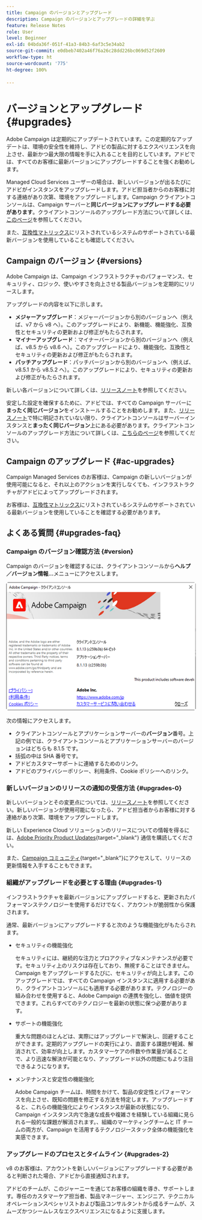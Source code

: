 ```yaml
---
title: Campaign のバージョンとアップグレード
description: Campaign のバージョンとアップグレードの詳細を学ぶ
feature: Release Notes
role: User
level: Beginner
exl-id: 04bda36f-051f-41a3-84b3-6af3c5e34ab2
source-git-commit: e0dbeb7402a46f76a26c28dd226bc069d52f2609
workflow-type: ht
source-wordcount: '775'
ht-degree: 100%

---
```


# バージョンとアップグレード {#upgrades}

Adobe Campaign は定期的にアップデートされています。この定期的なアップデートは、環境の安全性を維持し、アドビの製品に対するエクスペリエンスを向上させ、最新かつ最大限の情報を手に入れることを目的としています。アドビでは、すべてのお客様に最新バージョンにアップグレードすることを強くお勧めします。

Managed Cloud Services ユーザーの場合は、新しいバージョンが出るたびにアドビがインスタンスをアップグレードします。アドビ担当者からのお客様に対する連絡があり次第、環境をアップグレードします。Campaign クライアントコンソールは、Campaign サーバーと&#x200B;**同じバージョンにアップグレードする必要があります**。クライアントコンソールのアップグレード方法について詳しくは、[このページ](../start/connect.md#upgrade-ac-console)を参照してください。

また、[互換性マトリックス](compatibility-matrix.md)にリストされているシステムのサポートされている最新バージョンを使用していることも確認してください。

## Campaign のバージョン {#versions}

Adobe Campaign は、Campaign インフラストラクチャのパフォーマンス、セキュリティ、ロジック、使いやすさを向上させる製品バージョンを定期的にリリースします。

アップグレードの内容を以下に示します。

* **メジャーアップグレード**：メジャーバージョンから別のバージョンへ（例えば、v7 から v8 へ）。このアップグレードにより、新機能、機能強化、互換性とセキュリティの更新および修正がもたらされます。
* **マイナーアップグレード**：マイナーバージョンから別のバージョンへ（例えば、v8.5 から v8.6 へ）。このアップグレードにより、機能強化、互換性とセキュリティの更新および修正がもたらされます。
* **パッチアップグレード**：パッチバージョンから別のバージョンへ（例えば、v8.5.1 から v8.5.2 へ）。このアップグレードにより、セキュリティの更新および修正がもたらされます。

新しい各バージョンについて詳しくは、[リリースノート](release-notes.md)を参照してください。

安定した設定を確保するために、アドビでは、すべての Campaign サーバーに&#x200B;**まったく同じバージョン**&#x200B;をインストールすることをお勧めします。また、[リリースノート](release-notes.md)で特に明記されていない限り、クライアントコンソールはサーバーインスタンスと&#x200B;**まったく同じバージョン**&#x200B;上にある必要があります。クライアントコンソールのアップグレード方法について詳しくは、[こちらのページ](../start/connect.md#upgrade-ac-console)を参照してください。


## Campaign のアップグレード {#ac-upgrades}

Campaign Managed Services のお客様は、Campaign の新しいバージョンが使用可能になると、それ以上のアクションを実行しなくても、インフラストラクチャがアドビによってアップグレードされます。

お客様は、[互換性マトリックス](compatibility-matrix.md)にリストされているシステムのサポートされている最新バージョンを使用していることを確認する必要があります。

## よくある質問 {#upgrades-faq}

### Campaign のバージョン確認方法 {#version}

Campaign のバージョンを確認するには、クライアントコンソールから&#x200B;**ヘルプ／バージョン情報…**&#x200B;メニューにアクセスします。

![](assets/ac-version.png)

次の情報にアクセスします。

* クライアントコンソールとアプリケーションサーバーの&#x200B;**バージョン**&#x200B;番号。上記の例では、クライアントコンソールとアプリケーションサーバーのバージョンはどちらも 8.1.5 です。
* 括弧の中は SHA 番号です。
* アドビカスタマーサポートに連絡するためのリンク。
* アドビのプライバシーポリシー、利用条件、Cookie ポリシーへのリンク。

### 新しいバージョンのリリースの通知の受信方法 {#upgrades-0}

新しいバージョンとその変更点については、[リリースノート](release-notes.md)を参照してください。新しいバージョンが使用可能になったら、アドビ担当者からお客様に対する連絡があり次第、環境をアップグレードします。

新しい Experience Cloud ソリューションのリリースについての情報を得るには、[Adobe Priority Product Updates](https://www.adobe.com/jp/subscription/priority-product-update.html){target="_blank"} 通信を購読してください。

また、[Campaign コミュニティ](https://experienceleaguecommunities.adobe.com/t5/custom/page/page-id/Community-TopicsPage?style=all&amp;sort=date&amp;order=desc&amp;filters=adobe-campaign-classic-community&amp;topic=Campaign+v8){target="_blank"}にアクセスして、リリースの更新情報を入手することもできます。


### 組織がアップグレードを必要とする理由 {#upgrades-1}

インフラストラクチャを最新バージョンにアップグレードすると、更新されたパフォーマンステクノロジーを使用するだけでなく、アカウントが脆弱性から保護されます。

通常、最新バージョンにアップグレードすると次のような機能強化がもたらされます。

* セキュリティの機能強化

  セキュリティには、継続的な注力とプロアクティブなメンテナンスが必要です。セキュリティ上のリスクは存在しており、無視することはできません。Campaign をアップグレードするたびに、セキュリティが向上します。このアップグレードでは、すべての Campaign インスタンスに適用する必要があり、クライアントコンソールにも適用する必要があります。テクノロジーの組み合わせを使用すると、Adobe Campaign の連携を強化し、価値を提供できます。これらすべてのテクノロジーを最新の状態に保つ必要があります。

* サポートの機能強化

  重大な問題のほとんどは、実際にはアップグレードで解決し、回避することができます。定期的アップグレードの実行により、直面する課題が軽減、解消されて、効率が向上します。カスタマーケアの件数や作業量が減ることで、より迅速な解決が可能となり、アップグレード以外の問題にもより注目できるようになります。


* メンテナンスと安定性の機能強化

  Adobe Campaign チームは、時間をかけて、製品の安定性とパフォーマンスを向上させ、既知の問題を修正する方法を特定します。アップグレードすると、これらの機能強化によりインスタンスが最新の状態になり、Campaign インスタンス内で急速な成長や複雑さを経験している組織に見られる一般的な課題が解消されます。、組織のマーケティングチームと IT チームの両方が、Campaign を活用するテクノロジースタック全体の機能強化を実感できます。


### アップグレードのプロセスとタイムライン {#upgrades-2}

v8 のお客様は、アカウントを新しいバージョンにアップグレードする必要があると判断された場合、アドビから直接通知されます。

アドビのチームが、このジャーニーを通じてお客様の組織を導き、サポートします。専任のカスタマーケア担当者、製品マネージャー、エンジニア、テクニカルオペレーションスペシャリストおよび製品コンサルタントから成るチームが、スムーズかつシームレスなエクスペリエンスになるように支援します。
